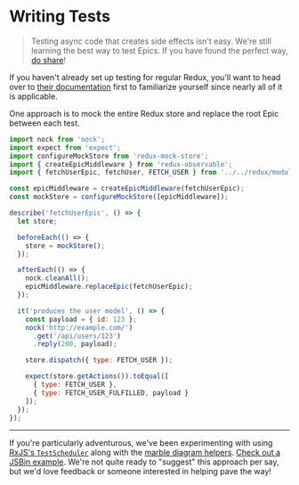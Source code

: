 # Writing Tests

> Testing async code that creates side effects isn't easy. We're still learning the best way to test Epics. If you have found the perfect way, [do share](https://github.com/redux-observable/redux-observable/issues/new)!

If you haven't already set up testing for regular Redux, you'll want to head over to [their documentation](https://redux.js.org/recipes/writing-tests) first to familiarize yourself since nearly all of it is applicable.

One approach is to mock the entire Redux store and replace the root Epic between each test.

```js
import nock from 'nock';
import expect from 'expect';
import configureMockStore from 'redux-mock-store';
import { createEpicMiddleware } from 'redux-observable';
import { fetchUserEpic, fetchUser, FETCH_USER } from '../../redux/modules/user';

const epicMiddleware = createEpicMiddleware(fetchUserEpic);
const mockStore = configureMockStore([epicMiddleware]);

describe('fetchUserEpic', () => {
  let store;

  beforeEach(() => {
    store = mockStore();
  });

  afterEach(() => {
    nock.cleanAll();
    epicMiddleware.replaceEpic(fetchUserEpic);
  });

  it('produces the user model', () => {
    const payload = { id: 123 };
    nock('http://example.com/')
      .get('/api/users/123')
      .reply(200, payload);

    store.dispatch({ type: FETCH_USER });

    expect(store.getActions()).toEqual([
      { type: FETCH_USER },
      { type: FETCH_USER_FULFILLED, payload }
    ]);
  });
});
```

***

If you're particularly adventurous, we've been experimenting with using [RxJS's `TestScheduler`](https://github.com/ReactiveX/rxjs/blob/master/doc/writing-marble-tests.md) along with the [marble diagram helpers](https://github.com/ReactiveX/rxjs/blob/master/doc/writing-marble-tests.md). [Check out a JSBin example](http://jsbin.com/pufima/edit?js,output). We're not quite ready to "suggest" this approach per say, but we'd love feedback or someone interested in helping pave the way!
